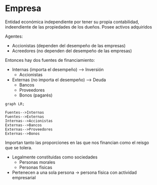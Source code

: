 # Empresa

Entidad económica independiente por tener su propia contabilidad, indeendiente de las propiedades de los dueños. 
Posee activos adquiridos

Agentes:
- Accionistas (dependen del desempeño de las empresas)
- Acreedores (no dependen del desempeño de las empresas)

Entonces hay dos fuentes de financiamiento: 
- Internas (importa el desempeño) --> Inversión
	- Accionistas
- Externas (no importa el desempeño) --> Deuda
	- Bancos
	- Proveedores
	- Bonos (pagarés)


```mermaid
graph LR;

Fuentes-->Internas
Fuentes-->Externas
Internas-->Accionistas
Externas-->Bancos
Externas-->Proveedores
Externas-->Bonos

```

Importan tanto las proporciones en las que nos financian como el reisgo que se tolera. 
- Legalmente constituidas como sociedades
	- Personas morales
	- Personas físicas
- Pertenecen a una sola persona -> persona física con actividad empresarial

